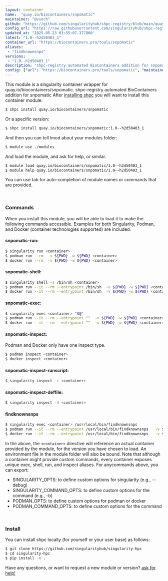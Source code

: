 ```yaml
---
layout: container
name:  "quay.io/biocontainers/snpomatic"
maintainer: "@vsoch"
github: "https://github.com/singularityhub/shpc-registry/blob/main/quay.io/biocontainers/snpomatic/container.yaml"
config_url: "https://raw.githubusercontent.com/singularityhub/shpc-registry/main/quay.io/biocontainers/snpomatic/container.yaml"
updated_at: "2025-05-23 03:55:07.377860"
latest: "1.0--h2d50403_1"
container_url: "https://biocontainers.pro/tools/snpomatic"
aliases:
 - "findknownsnps"
versions:
 - "1.0--h2d50403_1"
description: "shpc-registry automated BioContainers addition for snpomatic"
config: {"url": "https://biocontainers.pro/tools/snpomatic", "maintainer": "@vsoch", "description": "shpc-registry automated BioContainers addition for snpomatic", "latest": {"1.0--h2d50403_1": "sha256:25118a57af5272dbb5f857f5f8fc73bd62f3870badffc9621675e8c2a9ffbbc7"}, "tags": {"1.0--h2d50403_1": "sha256:25118a57af5272dbb5f857f5f8fc73bd62f3870badffc9621675e8c2a9ffbbc7"}, "docker": "quay.io/biocontainers/snpomatic", "aliases": {"findknownsnps": "/usr/local/bin/findknownsnps"}}
---
```


This module is a singularity container wrapper for quay.io/biocontainers/snpomatic.
shpc-registry automated BioContainers addition for snpomatic
After [installing shpc](#install) you will want to install this container module:


```bash
$ shpc install quay.io/biocontainers/snpomatic
```

Or a specific version:

```bash
$ shpc install quay.io/biocontainers/snpomatic:1.0--h2d50403_1
```

And then you can tell lmod about your modules folder:

```bash
$ module use ./modules
```

And load the module, and ask for help, or similar.

```bash
$ module load quay.io/biocontainers/snpomatic/1.0--h2d50403_1
$ module help quay.io/biocontainers/snpomatic/1.0--h2d50403_1
```

You can use tab for auto-completion of module names or commands that are provided.

<br>

### Commands

When you install this module, you will be able to load it to make the following commands accessible.
Examples for both Singularity, Podman, and Docker (container technologies supported) are included.

#### snpomatic-run:

```bash
$ singularity run <container>
$ podman run --rm  -v ${PWD} -w ${PWD} <container>
$ docker run --rm  -v ${PWD} -w ${PWD} <container>
```

#### snpomatic-shell:

```bash
$ singularity shell -s /bin/sh <container>
$ podman run --it --rm --entrypoint /bin/sh  -v ${PWD} -w ${PWD} <container>
$ docker run --it --rm --entrypoint /bin/sh  -v ${PWD} -w ${PWD} <container>
```

#### snpomatic-exec:

```bash
$ singularity exec <container> "$@"
$ podman run --it --rm --entrypoint ""  -v ${PWD} -w ${PWD} <container> "$@"
$ docker run --it --rm --entrypoint ""  -v ${PWD} -w ${PWD} <container> "$@"
```

#### snpomatic-inspect:

Podman and Docker only have one inspect type.

```bash
$ podman inspect <container>
$ docker inspect <container>
```

#### snpomatic-inspect-runscript:

```bash
$ singularity inspect -r <container>
```

#### snpomatic-inspect-deffile:

```bash
$ singularity inspect -d <container>
```


#### findknownsnps

```bash
$ singularity exec <container> /usr/local/bin/findknownsnps
$ podman run --it --rm --entrypoint /usr/local/bin/findknownsnps   -v ${PWD} -w ${PWD} <container> -c " $@"
$ docker run --it --rm --entrypoint /usr/local/bin/findknownsnps   -v ${PWD} -w ${PWD} <container> -c " $@"
```



In the above, the `<container>` directive will reference an actual container provided
by the module, for the version you have chosen to load. An environment file in the
module folder will also be bound. Note that although a container
might provide custom commands, every container exposes unique exec, shell, run, and
inspect aliases. For anycommands above, you can export:

 - SINGULARITY_OPTS: to define custom options for singularity (e.g., --debug)
 - SINGULARITY_COMMAND_OPTS: to define custom options for the command (e.g., -b)
 - PODMAN_OPTS: to define custom options for podman or docker
 - PODMAN_COMMAND_OPTS: to define custom options for the command

<br>

### Install

You can install shpc locally (for yourself or your user base) as follows:

```bash
$ git clone https://github.com/singularityhub/singularity-hpc
$ cd singularity-hpc
$ pip install -e .
```

Have any questions, or want to request a new module or version? [ask for help!](https://github.com/singularityhub/singularity-hpc/issues)